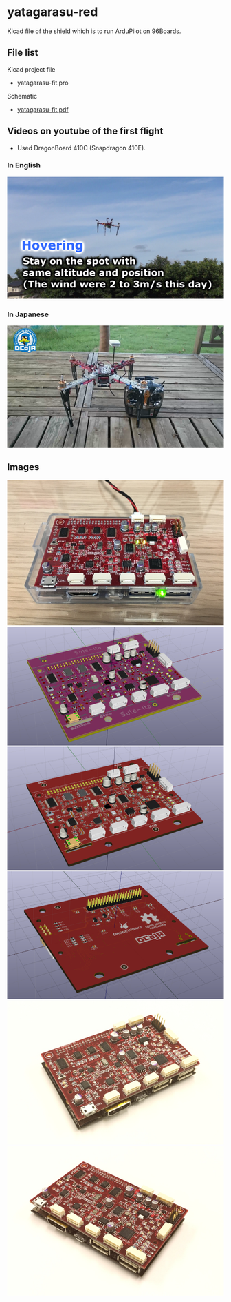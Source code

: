 # yatagarasu-red

Kicad file of the shield which is to run ArduPilot on 96Boards.

## File list

Kicad project file

* yatagarasu-fit.pro

Schematic

* [yatagarasu-fit.pdf](./yatagarasu-fit.pdf)

## Videos on youtube of the first flight

* Used DragonBoard 410C (Snapdragon 410E).

### In English

[![](./images/yatagarasu4-music-en.png)](https://www.youtube.com/watch?v=AuMpDXEWkLk)

### In Japanese

[![](./images/yatagarasu4-music-jp.png)](https://www.youtube.com/watch?v=8HEuyZ0l6P4)

## Images

![powered-on](./images/yatagarasu-red-LED-mod-804.jpg)
![3D-model-top-kicad](./images/3d-top-20170331-25-s.png)
![3D-model-top-details](./images/3d-top-20170331-25-real-s.png)
![3D-model-bottom-kicad](./images/3d-bottom-20170331-25-s.png)
![PCB-TOP-left](./images/yatagarasu-top-front-left-s.jpg)
![PCB-TOP-right](./images/yatagarasu-top-front-right-s.jpg)
